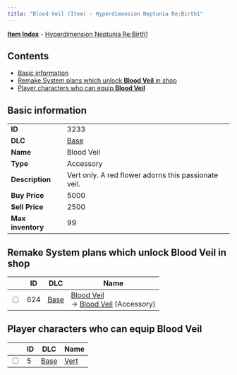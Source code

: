 ```yaml
---
title: "Blood Veil (Item) - Hyperdimension Neptunia Re;Birth1"
---
```


[**Item Index**](/neptunia/rb1/item/index.html) - [Hyperdimension Neptunia Re;Birth1](/neptunia/rb1)

## Contents

- [Basic information](#basic-information)
- [Remake System plans which unlock **Blood Veil** in shop](#remake-system-plans-which-unlock-blood-veil-in-shop)
- [Player characters who can equip **Blood Veil**](#player-characters-who-can-equip-blood-veil)

## Basic information

|   |   |
| -- | -- |
| **ID** | 3233 |
| **DLC** | [Base](/neptunia/rb1/dlc/1-base.html) |
| **Name** | Blood Veil |
| **Type** | Accessory |
| **Description** | Vert only. A red flower adorns this passionate veil. |
| **Buy Price** | 5000 |
| **Sell Price** | 2500 |
| **Max inventory** | 99 |


## Remake System plans which unlock **Blood Veil** in shop

|    | ID | DLC | Name |
| -- | -- | --- | ---- |
| <input type="checkbox" id="rb1-remake-1-624" class="trackbox" /> | 624 | [Base](/neptunia/rb1/dlc/1-base.html) | [Blood Veil](/neptunia/rb1/remake/1-624-blood-veil.html)<br /> → [Blood Veil](/neptunia/rb1/item/1-3233-blood-veil.html) (Accessory) |


## Player characters who can equip **Blood Veil**

|    | ID | DLC | Name |
| -- | -- | --- | ---- |
| <input type="checkbox" id="rb1-player-1-5" class="trackbox" /> | 5 | [Base](/neptunia/rb1/dlc/1-base.html) | [Vert](/neptunia/rb1/player/1-5-vert.html) |

